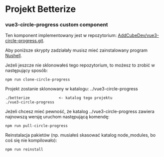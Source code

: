 # Projekt Betterize

### vue3-circle-progress custom component

Ten komponent implementowany jest w repozytorium: [AddCubeDev/vue3-circle-progress.git](https://github.com/AddCubeDev/vue3-circle-progress.git).

Aby poniższe skrypty zadziałały musisz mieć zainstalowany program [Nushell](https://www.nushell.sh).

Jeżeli jeszcze nie sklonowałeś tego repozytorium, to możesz to zrobić w następujący sposób:

```
npm run clone-circle-progress
```

Projekt zostanie sklonowany w katalogu: ../vue3-circle-progress

```
./betterize             <- katalog tego projektu
./vue3-circle-progress
```

Jeżeli chcesz mieć pewność, że katalog ../vue3-circle-progress zawiera
najnowszą wersję uruchom następującą komendę:

```
npm run pull-circle-progress
```

Reinstalacja pakietów (np. musiałeś skasować katalog node_modules, bo coś się nie kompilowało):

```
npm run reinstall
```
